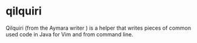 # qilquiri
Qilquiri (from the Aymara writer ) is a helper that writes pieces of common used code in Java for Vim and from command line.
